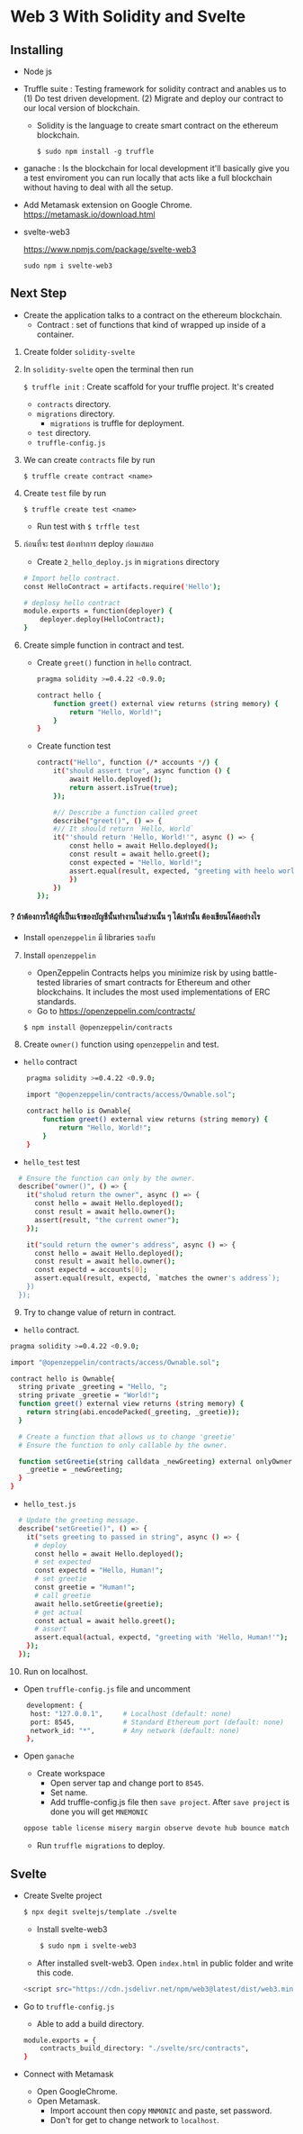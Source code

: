 # Web 3 With Solidity and Svelte

## Installing 
- Node js
- Truffle suite : Testing framework for solidity contract and anables us to (1) Do test driven development. (2) Migrate and deploy our contract to our local version of blockchain.
    - Solidity is the language to create smart contract on the ethereum blockchain.

        ``` $ sudo npm install -g truffle ```
- ganache : Is the blockchain for local development it'll basically give you a test enviroment you can run locally that acts like a full blockchain without having to deal with all the setup.

- Add Metamask extension on Google Chrome.
https://metamask.io/download.html

- svelte-web3

    https://www.npmjs.com/package/svelte-web3

    ```sudo npm i svelte-web3```

## Next Step
- Create the application talks to a contract on the ethereum blockchain.
    - Contract : set of functions that kind of wrapped up inside of a container.
1. Create folder `solidity-svelte`
2. In `solidity-svelte` open the terminal then run 
    
    `$ truffle init` : Create  scaffold for your truffle project. It's created 
    - `contracts` directory.
    - `migrations` directory.
        - `migrations` is truffle for deployment.
    - `test` directory.
    - `truffle-config.js`
3. We can create `contracts` file by run

    `$ truffle create contract <name>`
4. Create `test` file by run

    `$ truffle create test <name>`

    - Run test with `$ trffle test`
5. ก่อนที่จะ test ต้องทำการ deploy ก่อนเสมอ
    - Create `2_hello_deploy.js` in `migrations` directory


    ```bash
    # Import hello contract.
    const HelloContract = artifacts.require('Hello'); 

    # deplosy hello contract
    module.exports = function(deployer) {
        deployer.deploy(HelloContract);
    }
    ```
6. Create simple function in contract and test.
    - Create `greet()` function in `hello` contract.
        ```bash
        pragma solidity >=0.4.22 <0.9.0;

        contract hello {
            function greet() external view returns (string memory) {
                return "Hello, World!";
            }
        }
        ```
    - Create function test

        ```bash
        contract("Hello", function (/* accounts */) {
            it("should assert true", async function () {
                await Hello.deployed();
                return assert.isTrue(true);
            });

            #// Describe a function called greet 
            describe("greet()", () => {
            #// It should return `Hello, World`
            it("'should return 'Hello, World!'", async () => {
                const hello = await Hello.deployed();
                const result = await hello.greet();
                const expected = "Hello, World!";
                assert.equal(result, expected, "greeting with heelo world.");
                })
            })
        });
        ```
#### ? ถ้าต้องการให้ผู้ที่เป็นเจ้าของบัญชีนั้นทำงานในส่วนนั้น ๆ ได้เท่านั้น ต้องเขียนโค้ดอย่างไร 
-   Install `openzeppelin` มี libraries รองรับ
7. Install `openzeppelin` 
    - OpenZeppelin Contracts helps you minimize risk by using battle-tested libraries of smart contracts for Ethereum and other blockchains. It includes the most used implementations of ERC standards.
    - Go to https://openzeppelin.com/contracts/
    ```bash
    $ npm install @openzeppelin/contracts
    ```

8. Create `owner()` function using `openzeppelin` and test.

- `hello` contract

```bash 
    pragma solidity >=0.4.22 <0.9.0;

    import "@openzeppelin/contracts/access/Ownable.sol";

    contract hello is Ownable{
        function greet() external view returns (string memory) {
            return "Hello, World!";
        }
    }
```
- `hello_test` test

```bash 
  # Ensure the function can only by the owner.
  describe("owner()", () => {
    it("sholud return the owner", async () => {
      const hello = await Hello.deployed();
      const result = await hello.owner();
      assert(result, "the current owner");
    });

    it("sould return the owner's address", async () => {
      const hello = await Hello.deployed();
      const result = await hello.owner();
      const expectd = accounts[0];
      assert.equal(result, expectd, `matches the owner's address`);
    })
  });
```
9. Try to change value of return in contract.

- `hello` contract.

```bash
pragma solidity >=0.4.22 <0.9.0;

import "@openzeppelin/contracts/access/Ownable.sol";

contract hello is Ownable{
  string private _greeting = "Hello, ";
  string private _greetie = "World!";
  function greet() external view returns (string memory) {
    return string(abi.encodePacked(_greeting, _greetie));
  }

  # Create a function that allows us to change 'greetie' 
  # Ensure the function to only callable by the owner.

  function setGreetie(string calldata _newGreeting) external onlyOwner {
    _greetie = _newGreeting;
  }
}
```
- `hello_test.js`
```bash
  # Update the greeting message.
  describe("setGreetie()", () => {
    it("sets greeting to passed in string", async () => {
      # deploy
      const hello = await Hello.deployed();
      # set expected
      const expectd = "Hello, Human!";
      # set greetie 
      const greetie = "Human!";
      # call greetie
      await hello.setGreetie(greetie);
      # get actual
      const actual = await hello.greet();
      # assert
      assert.equal(actual, expectd, "greeting with 'Hello, Human!'");
    });
  });
```

10. Run on localhost.

- Open `truffle-config.js` file and uncomment
```bash
    development: {
     host: "127.0.0.1",     # Localhost (default: none)
     port: 8545,            # Standard Ethereum port (default: none)
     network_id: "*",       # Any network (default: none)
    },
```
- Open `ganache`
    - Create workspace
        - Open server tap and change port to `8545`.
        - Set name.
        - Add truffle-config.js file then `save project`.
    After `save project` is done you will get `MNEMONIC`

    ```bash 
    oppose table license misery margin observe devote hub bounce match client couple
    ```
    - Run `truffle migrations` to deploy.

## Svelte

- Create Svelte project
    ```bash
    $ npx degit sveltejs/template ./svelte
    ```
    - Install svelte-web3

    ```bash
        $ sudo npm i svelte-web3
    ```
    - After installed svelt-web3. Open `index.html` in public folder and write this code.

    ```bash
    <script src="https://cdn.jsdelivr.net/npm/web3@latest/dist/web3.min.js"></script>
    ```
- Go to `truffle-config.js`
    - Able to add a build directory.
    ```bash
    module.exports = {
        contracts_build_directory: "./svelte/src/contracts",
    }
    ```
- Connect with Metamask
    - Open GoogleChrome.
    - Open Metamask.
        - Import account then copy `MNMONIC` and paste, set password.
        - Don't for get to change network to `localhost`.



